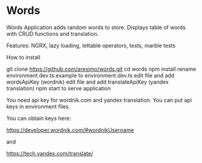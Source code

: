# Words
Words
Application adds random words to store.
Displays table of words with CRUD functions and translation.

Features: NGRX, lazy loading, lettable operators, tests, marble tests

How to install

git clone https://github.com/aresimo/words.git
cd words
npm install
rename environment.dev.ts.example to environment.dev.ts
edit file and add wordsApiKey (wordnik)
edit file and add translateApiKey (yandex translation)
npm start to serve application

You need api key for wordnik.com and yandex translation.
You can put api keys in environment files.

You can obtain keys here:

https://developer.wordnik.com/#wordnikUsername

and

https://tech.yandex.com/translate/

